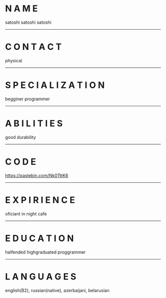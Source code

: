 # N A M E
satoshi satoshi satoshi

***
# C O N T A C T
physical

***
# S P E C I A L I Z A T I O N
begginer programmer

***
# A B I L I T I E S
good durability

***
# C O D E
https://pastebin.com/Nk0TttK6

***
# E X P I R I E N C E
oficiant in night cafe

***
# E D U C A T I O N
halfended highgraduated proggrammer

***
# L A N G U A G E S
english(B2), russian(native), azerbaijani, belarusian
